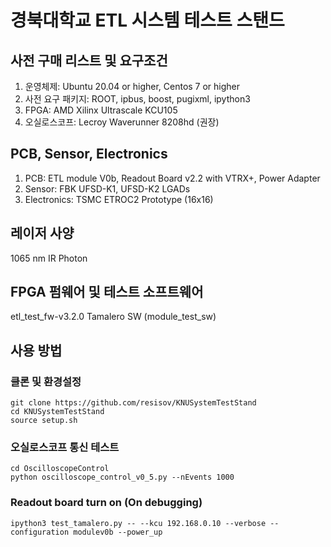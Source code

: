 경북대학교 ETL 시스템 테스트 스탠드
=============

사전 구매 리스트 및 요구조건
-------------
1. 운영체제: Ubuntu 20.04 or higher, Centos 7 or higher
2. 사전 요구 패키지: ROOT, ipbus, boost, pugixml, ipython3
3. FPGA: AMD Xilinx Ultrascale KCU105
4. 오실로스코프: Lecroy Waverunner 8208hd (권장)

PCB, Sensor, Electronics
-------------
1. PCB: ETL module V0b, Readout Board v2.2 with VTRX+, Power Adapter
2. Sensor: FBK UFSD-K1, UFSD-K2 LGADs
3. Electronics: TSMC ETROC2 Prototype (16x16)

레이저 사양
-------------
1065 nm IR Photon

FPGA 펌웨어 및 테스트 소프트웨어
-------------
etl_test_fw-v3.2.0
Tamalero SW (module_test_sw)

사용 방법
-------------
### 클론 및 환경설정
```
git clone https://github.com/resisov/KNUSystemTestStand
cd KNUSystemTestStand
source setup.sh
```
### 오실로스코프 통신 테스트
```
cd OscilloscopeControl
python oscilloscope_control_v0_5.py --nEvents 1000 
```
### Readout board turn on (On debugging)
```
ipython3 test_tamalero.py -- --kcu 192.168.0.10 --verbose --configuration modulev0b --power_up
```